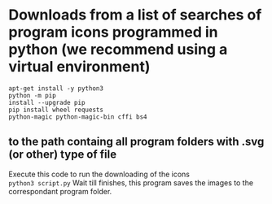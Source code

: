 # Downloads from a list of searches of program icons programmed in python (we recommend using a virtual environment)
<code>apt-get install -y python3</code></br>
<code>python -m pip install --upgrade pip</code></br>
<code>pip install wheel requests python-magic python-magic-bin cffi bs4</code></br>

## to the path containg all program folders with .svg (or other) type of file
Execute this code to run the downloading of the icons</br>
<code>python3 script.py</code>
Wait till finishes, this program saves the images to the correspondant program folder.
